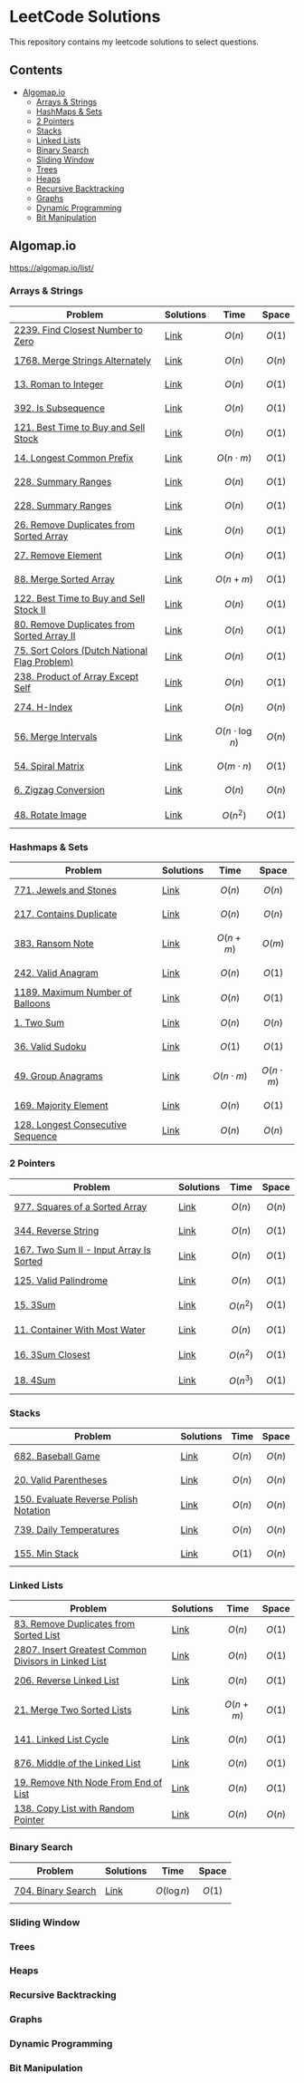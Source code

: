 # LeetCode Solutions

This repository contains my leetcode solutions to select questions.

## Contents

- [Algomap.io](#algomapio)
  - [Arrays & Strings](#arrays--strings)
  - [HashMaps & Sets](#hashmaps--sets)
  - [2 Pointers](#2-pointers)
  - [Stacks](#stacks)
  - [Linked Lists](#linked-lists)
  - [Binary Search](#binary-search)
  - [Sliding Window](#sliding-window)
  - [Trees](#trees)
  - [Heaps](#heaps)
  - [Recursive Backtracking](#recursive-backtracking)
  - [Graphs](#graphs)
  - [Dynamic Programming](#dynamic-programming)
  - [Bit Manipulation](#bit-manipulation)
    <!-- - [NeetCode 150](#neetcode-150) -->
    <!-- - [LeetCode 75](#leetcode-75) -->
    <!-- - [LeetCode Top Interview 150](#leetcode-top-interview-150) -->

## Algomap.io

https://algomap.io/list/

### Arrays & Strings

| Problem                                                                                                                         | Solutions                                                         | Time                  | Space    |
| ------------------------------------------------------------------------------------------------------------------------------- | ----------------------------------------------------------------- | --------------------- | -------- |
| [2239. Find Closest Number to Zero](https://leetcode.com/problems/find-closest-number-to-zero/description/)                     | [Link](/2239.%20Find%20Closest%20Number%20to%20Zero/)             | $$O(n)$$              | $$O(1)$$ |
| [1768. Merge Strings Alternately](https://leetcode.com/problems/merge-strings-alternately/description/)                         | [Link](/1768.%20Merge%20Strings%20Alternately/)                   | $$O(n)$$              | $$O(n)$$ |
| [13. Roman to Integer](https://leetcode.com/problems/roman-to-integer/description/)                                             | [Link](/13.%20Roman%20to%20Integer/)                              | $$O(n)$$              | $$O(1)$$ |
| [392. Is Subsequence](https://leetcode.com/problems/is-subsequence/description/)                                                | [Link](/392.%20Is%20Subsequence/)                                 | $$O(n)$$              | $$O(1)$$ |
| [121. Best Time to Buy and Sell Stock](https://leetcode.com/problems/best-time-to-buy-and-sell-stock/description/)              | [Link](/121.%20Best%20Time%20to%20Buy%20and%20Sell%20Stock/)      | $$O(n)$$              | $$O(1)$$ |
| [14. Longest Common Prefix](https://leetcode.com/problems/longest-common-prefix/description/)                                   | [Link](/14.%20Longest%20Common%20Prefix/)                         | $$O(n \cdot m)$$      | $$O(1)$$ |
| [228. Summary Ranges](https://leetcode.com/problems/summary-ranges/description/)                                                | [Link](/228.%20Summary%20Ranges/)                                 | $$O(n)$$              | $$O(1)$$ |
| [228. Summary Ranges](https://leetcode.com/problems/summary-ranges/description/)                                                | [Link](/228.%20Summary%20Ranges/)                                 | $$O(n)$$              | $$O(1)$$ |
| [26. Remove Duplicates from Sorted Array](https://leetcode.com/problems/remove-duplicates-from-sorted-array/description/)       | [Link](/26.%20Remove%20Duplicates%20from%20Sorted%20Array/)       | $$O(n)$$              | $$O(1)$$ |
| [27. Remove Element](https://leetcode.com/problems/remove-element/description/)                                                 | [Link](/27.%20Remove%20Element/)                                  | $$O(n)$$              | $$O(1)$$ |
| [88. Merge Sorted Array](https://leetcode.com/problems/merge-sorted-array/description/)                                         | [Link](/88.%20Merge%20Sorted%20Array/)                            | $$O(n + m)$$          | $$O(1)$$ |
| [122. Best Time to Buy and Sell Stock II](https://leetcode.com/problems/best-time-to-buy-and-sell-stock-ii/description/)        | [Link](/122.%20Best%20Time%20to%20Buy%20and%20Sell%20Stock%20II/) | $$O(n)$$              | $$O(1)$$ |
| [80. Remove Duplicates from Sorted Array II](https://leetcode.com/problems/remove-duplicates-from-sorted-array-ii/description/) | [Link](/80.%20Remove%20Duplicates%20from%20Sorted%20Array%20II/)  | $$O(n)$$              | $$O(1)$$ |
| [75. Sort Colors (Dutch National Flag Problem)](https://leetcode.com/problems/sort-colors/description/)                         | [Link](/75.%20Sort%20Colors/)                                     | $$O(n)$$              | $$O(1)$$ |
| [238. Product of Array Except Self](https://leetcode.com/problems/product-of-array-except-self/description/)                    | [Link](/238.%20Product%20of%20Array%20Except%20Self/)             | $$O(n)$$              | $$O(1)$$ |
| [274. H-Index](https://leetcode.com/problems/h-index/description/)                                                              | [Link](/274.%20H-Index/)                                          | $$O(n)$$              | $$O(n)$$ |
| [56. Merge Intervals](https://leetcode.com/problems/merge-intervals/description/)                                               | [Link](/56.%20Merge%20Intervals/)                                 | $$O(n \cdot \log n)$$ | $$O(n)$$ |
| [54. Spiral Matrix](https://leetcode.com/problems/spiral-matrix/description/)                                                   | [Link](/54.%20Spiral%20Matrix/)                                   | $$O(m \cdot n)$$      | $$O(1)$$ |
| [6. Zigzag Conversion](https://leetcode.com/problems/zigzag-conversion/description/)                                            | [Link](/6.%20Zigzag%20Conversion/)                                | $$O(n)$$              | $$O(n)$$ |
| [48. Rotate Image](https://leetcode.com/problems/rotate-image/description/)                                                     | [Link](/48.%20Rotate%20Image/)                                    | $$O(n^2)$$            | $$O(1)$$ |

### Hashmaps & Sets

| Problem                                                                                                      | Solutions                                          | Time             | Space            |
| ------------------------------------------------------------------------------------------------------------ | -------------------------------------------------- | ---------------- | ---------------- |
| [771. Jewels and Stones](https://leetcode.com/problems/jewels-and-stones/description/)                       | [Link](/771.%20Jewels%20and%20Stones/)             | $$O(n)$$         | $$O(n)$$         |
| [217. Contains Duplicate](https://leetcode.com/problems/contains-duplicate/description/)                     | [Link](/217.%20Contains%20Duplicate/)              | $$O(n)$$         | $$O(n)$$         |
| [383. Ransom Note](https://leetcode.com/problems/ransom-note/description/)                                   | [Link](/383.%20Ransom%20Note/)                     | $$O(n + m)$$     | $$O(m)$$         |
| [242. Valid Anagram](https://leetcode.com/problems/valid-anagram/description/)                               | [Link](/242.%20Valid%20Anagram/)                   | $$O(n)$$         | $$O(1)$$         |
| [1189. Maximum Number of Balloons](https://leetcode.com/problems/maximum-number-of-balloons/description/)    | [Link](/1189.%20Maximum%20Number%20of%20Balloons/) | $$O(n)$$         | $$O(1)$$         |
| [1. Two Sum](https://leetcode.com/problems/two-sum/description/)                                             | [Link](/1.%20Two%20Sum/)                           | $$O(n)$$         | $$O(n)$$         |
| [36. Valid Sudoku](https://leetcode.com/problems/valid-sudoku/description/)                                  | [Link](/36.%20Valid%20Sudoku/)                     | $$O(1)$$         | $$O(1)$$         |
| [49. Group Anagrams](https://leetcode.com/problems/group-anagrams/description/)                              | [Link](/49.%20Group%20Anagrams/)                   | $$O(n \cdot m)$$ | $$O(n \cdot m)$$ |
| [169. Majority Element](https://leetcode.com/problems/majority-element/description/)                         | [Link](/169.%20Majority%20Element/)                | $$O(n)$$         | $$O(1)$$         |
| [128. Longest Consecutive Sequence](https://leetcode.com/problems/longest-consecutive-sequence/description/) | [Link](/128.%20Longest%20Consecutive%20Sequence/)  | $$O(n)$$         | $$O(n)$$         |

### 2 Pointers

| Problem                                                                                                                | Solutions                                                         | Time       | Space    |
| ---------------------------------------------------------------------------------------------------------------------- | ----------------------------------------------------------------- | ---------- | -------- |
| [977. Squares of a Sorted Array](https://leetcode.com/problems/squares-of-a-sorted-array/description/)                 | [Link](/977.%20Squares%20of%20a%20Sorted%20Array/)                | $$O(n)$$   | $$O(n)$$ |
| [344. Reverse String](https://leetcode.com/problems/reverse-string/description/)                                       | [Link](/344.%20Reverse%20String/)                                 | $$O(n)$$   | $$O(1)$$ |
| [167. Two Sum II - Input Array Is Sorted](https://leetcode.com/problems/two-sum-ii-input-array-is-sorted/description/) | [Link](/167.%20Two%20Sum%20II%20-%20Input%20Array%20Is%20Sorted/) | $$O(n)$$   | $$O(1)$$ |
| [125. Valid Palindrome](https://leetcode.com/problems/valid-palindrome/description/)                                   | [Link](/125.%20Valid%20Palindrome/)                               | $$O(n)$$   | $$O(1)$$ |
| [15. 3Sum](https://leetcode.com/problems/3sum/description/)                                                            | [Link](/15.%203Sum/)                                              | $$O(n^2)$$ | $$O(1)$$ |
| [11. Container With Most Water](https://leetcode.com/problems/container-with-most-water/description/)                  | [Link](/11.%20Container%20With%20Most%20Water/)                   | $$O(n)$$   | $$O(1)$$ |
| [16. 3Sum Closest](https://leetcode.com/problems/3sum-closest/description/)                                            | [Link](/16.%203Sum%20Closest/)                                    | $$O(n^2)$$ | $$O(1)$$ |
| [18. 4Sum](https://leetcode.com/problems/4sum/description/)                                                            | [Link](/18.%204Sum/)                                              | $$O(n^3)$$ | $$O(1)$$ |

### Stacks

| Problem                                                                                                              | Solutions                                               | Time     | Space    |
| -------------------------------------------------------------------------------------------------------------------- | ------------------------------------------------------- | -------- | -------- |
| [682. Baseball Game](https://leetcode.com/problems/baseball-game/description/)                                       | [Link](/682.%20Baseball%20Game/)                        | $$O(n)$$ | $$O(n)$$ |
| [20. Valid Parentheses](https://leetcode.com/problems/valid-parentheses/description/)                                | [Link](/20.%20Valid%20Parentheses/)                     | $$O(n)$$ | $$O(n)$$ |
| [150. Evaluate Reverse Polish Notation](https://leetcode.com/problems/evaluate-reverse-polish-notation/description/) | [Link](/150.%20Evaluate%20Reverse%20Polish%20Notation/) | $$O(n)$$ | $$O(n)$$ |
| [739. Daily Temperatures](https://leetcode.com/problems/daily-temperatures/description/)                             | [Link](/739.%20Daily%20Temperatures/)                   | $$O(n)$$ | $$O(n)$$ |
| [155. Min Stack](https://leetcode.com/problems/min-stack/description/)                                               | [Link](/155.%20Min%20Stack/)                            | $$O(1)$$ | $$O(n)$$ |

### Linked Lists

| Problem                                                                                                                                           | Solutions                                                                    | Time         | Space    |
| ------------------------------------------------------------------------------------------------------------------------------------------------- | ---------------------------------------------------------------------------- | ------------ | -------- |
| [83. Remove Duplicates from Sorted List](https://leetcode.com/problems/remove-duplicates-from-sorted-list/description/)                           | [Link](/83.%20Remove%20Duplicates%20from%20Sorted%20List/)                   | $$O(n)$$     | $$O(1)$$ |
| [2807. Insert Greatest Common Divisors in Linked List](https://leetcode.com/problems/insert-greatest-common-divisors-in-linked-list/description/) | [Link](/2807.%20Insert%20Greatest%20Common%20Divisors%20in%20Linked%20List/) | $$O(n)$$     | $$O(1)$$ |
| [206. Reverse Linked List](https://leetcode.com/problems/reverse-linked-list/description/)                                                        | [Link](/206.%20Reverse%20Linked%20List/)                                     | $$O(n)$$     | $$O(1)$$ |
| [21. Merge Two Sorted Lists](https://leetcode.com/problems/merge-two-sorted-lists/description/)                                                   | [Link](/21.%20Merge%20Two%20Sorted%20Lists/)                                 | $$O(n + m)$$ | $$O(1)$$ |
| [141. Linked List Cycle](https://leetcode.com/problems/linked-list-cycle/description/)                                                            | [Link](/141.%20Linked%20List%20Cycle/)                                       | $$O(n)$$     | $$O(1)$$ |
| [876. Middle of the Linked List](https://leetcode.com/problems/middle-of-the-linked-list/description/)                                            | [Link](/876.%20Middle%20of%20the%20Linked%20List/)                           | $$O(n)$$     | $$O(1)$$ |
| [19. Remove Nth Node From End of List](https://leetcode.com/problems/remove-nth-node-from-end-of-list/description/)                               | [Link](/19.%20Remove%20Nth%20Node%20From%20End%20of%20List/)                 | $$O(n)$$     | $$O(1)$$ |
| [138. Copy List with Random Pointer](https://leetcode.com/problems/copy-list-with-random-pointer/description/)                                    | [Link](/138.%20Copy%20List%20with%20Random%20Pointer/)                       | $$O(n)$$     | $$O(n)$$ |

### Binary Search

| Problem                                                                        | Solutions                        | Time          | Space    |
| ------------------------------------------------------------------------------ | -------------------------------- | ------------- | -------- |
| [704. Binary Search](https://leetcode.com/problems/binary-search/description/) | [Link](/704.%20Binary%20Search/) | $$O(\log n)$$ | $$O(1)$$ |

### Sliding Window

### Trees

### Heaps

### Recursive Backtracking

### Graphs

### Dynamic Programming

### Bit Manipulation

<!-- ## NeetCode 150

## LeetCode 75

## LeetCode Top Interview 150 -->
